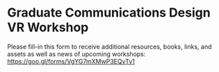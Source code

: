 # Graduate Communications Design VR Workshop

Please fill-in this form to receive additional resources, books, links, and assets as well as news of upcoming workshops:
https://goo.gl/forms/VgYG7mXMwP3EQvTv1
